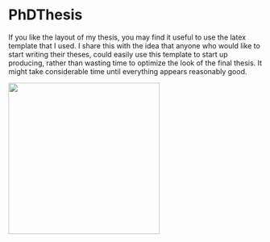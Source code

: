 # PhDThesis
If you like the layout of my thesis, you may find it useful to use the latex template that I used.
I share this with the idea that anyone who would like to start writing their theses, 
could easily use this template to start up producing, rather than wasting time to optimize the look of the final thesis. It might take considerable time until everything appears reasonably good.


<img src="https://github.com/selimonat/PhdThesis/cover.png" height="300">
